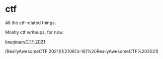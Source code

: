 # ctf
All the ctf-related things.

Mostly ctf writeups, for now.

[ImaginaryCTF 2021]([210723-27]%20ImaginaryCTF%202021)

[ReallyAwesomeCTF 2021](([210813-16]%20ReallyAwesomeCTF%202021)
